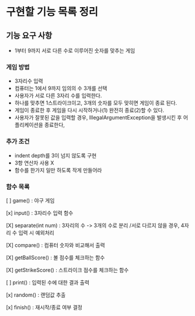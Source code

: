 # 구현할 기능 목록 정리

## 기능 요구 사항

- 1부터 9까지 서로 다른 수로 이루어진 숫자를 맞추는 게임

### 게임 방법
- 3자리수 입력
- 컴퓨터는 1에서 9까지 임의의 수 3개를 선택
- 사용자가 서로 다른 3자리 수를 입력한다.
- 하나를 맞추면 1스트라이크이고, 3개의 숫자를 모두 맞히면 게임이 종료 된다.
- 게임이 종료한 후 게임을 다시 시작하거나(1) 완전히 종료(2)할 수 있다.
- 사용자가 잘못된 값을 입력할 경우, IllegalArgumentException을 발생시킨 후 어플리케이션을 종료한다,

### 추가 조건
- indent depth를 3이 넘지 않도록 구현
- 3항 연산자 사용 X
- 함수를 한가지 일만 하도록 작게 만들어라

### 함수 목록
[ ] game() : 야구 게임

[x] input() : 3자리수 입력 함수 

[X] separate(int num) : 3자리의 수 -> 3개의 수로 분리 /서로 다르지 않을 경우, 4자리 수 입력 시 예외처리

[X] compare() : 컴퓨터 숫자와 비교해서 출력 

[X] getBallScore() : 볼 점수를 체크하는 함수

[X] getStrikeScore() : 스트라이크 점수를 체크하는 함수

[ ] print() : 입력된 수에 대한 결과 출력

[x] random() : 랜덤값 추출

[x] finish() : 재시작/종료 여부 결정
